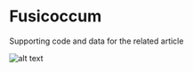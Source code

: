 # Fusicoccum
Supporting code and data for the related article


![alt text](https://1drv.ms/u/s!ArkGaUfmHT_MhIJiA3sOoUGerkOYug)

